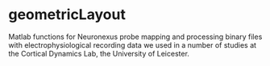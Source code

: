 # geometricLayout
Matlab functions for Neuronexus probe mapping and processing binary files with electrophysiological recording data we used in a number of studies at the Cortical Dynamics Lab, the University of Leicester.
